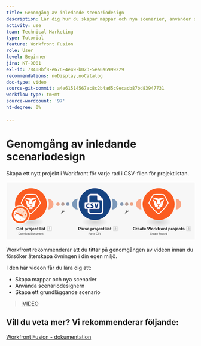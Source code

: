 ```yaml
---
title: Genomgång av inledande scenariodesign
description: Lär dig hur du skapar mappar och nya scenarier, använder scenariodesignern och skapar ett grundläggande scenario i [!DNL Adobe Workfront Fusion].
activity: use
team: Technical Marketing
type: Tutorial
feature: Workfront Fusion
role: User
level: Beginner
jira: KT-9001
exl-id: 78408bf8-e676-4e49-b023-5ea0a6999229
recommendations: noDisplay,noCatalog
doc-type: video
source-git-commit: a4e61514567ac8c2b4ad5c9ecacb87bd83947731
workflow-type: tm+mt
source-wordcount: '97'
ht-degree: 0%

---
```


# Genomgång av inledande scenariodesign

Skapa ett nytt projekt i Workfront för varje rad i CSV-filen för projektlistan.

![En bild av Fusion-scenariot](assets/understand-the-basics-1.png)

Workfront rekommenderar att du tittar på genomgången av videon innan du försöker återskapa övningen i din egen miljö.

I den här videon får du lära dig att:

* Skapa mappar och nya scenarier
* Använda scenariodesignern
* Skapa ett grundläggande scenario

>[!VIDEO](https://video.tv.adobe.com/v/335261/?quality=12&learn=on)


## Vill du veta mer? Vi rekommenderar följande:

[Workfront Fusion - dokumentation](https://experienceleague.adobe.com/docs/workfront/using/adobe-workfront-fusion/workfront-fusion-2.html?lang=en)
